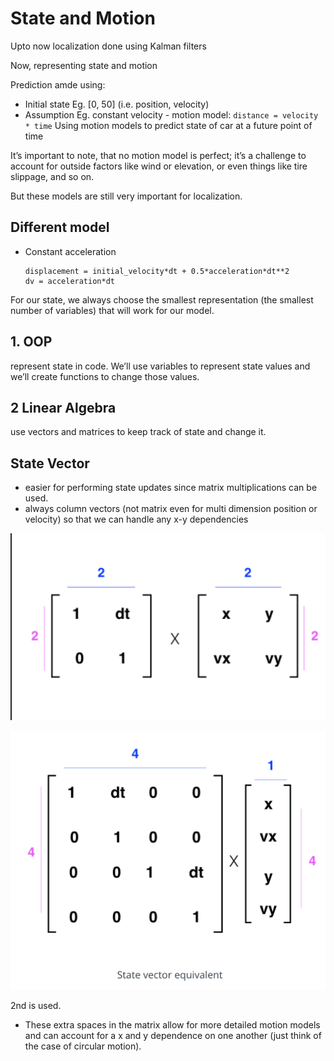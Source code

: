 # State and Motion

Upto now localization done using Kalman filters

Now, representing state and motion

Prediction amde using: 

- Initial state Eg. [0, 50] (i.e. position, velocity)
- Assumption Eg. constant velocity - motion model: `distance = velocity *
    time`
  Using motion models to predict state of car at a future point of time

It’s important to note, that no motion model is perfect; it’s a challenge to account for outside factors like wind or elevation, or even things like tire slippage, and so on.

But these models are still very important for localization.

## Different model

- Constant acceleration
    ```
    displacement = initial_velocity*dt + 0.5*acceleration*dt**2
    dv = acceleration*dt
    ```

For our state, we always choose the smallest representation (the smallest number of variables) that will work for our model.

## 1. OOP
represent state in code. We’ll use variables to represent state values and we’ll create functions to change those values.

## 2 Linear Algebra 
use vectors and matrices to keep track of state and change it.

## State Vector

- easier for performing state updates since matrix multiplications can be used.
- always column vectors (not matrix even for multi dimension position or
    velocity) so that we can handle any x-y dependencies

![image1](../images/state1.png)

![image2](../images/state2.png)

2nd is used.

- These extra spaces in the matrix allow for more detailed motion models and can account for a x and y dependence on one another (just think of the case of circular motion).



